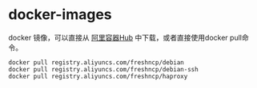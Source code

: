# docker-images
docker 镜像，可以直接从 [阿里容器Hub](https://dev.aliyun.com/list.html?namePrefix=freshncp) 中下载，或者直接使用docker pull命令。

    docker pull registry.aliyuncs.com/freshncp/debian
    docker pull registry.aliyuncs.com/freshncp/debian-ssh
    docker pull registry.aliyuncs.com/freshncp/haproxy
